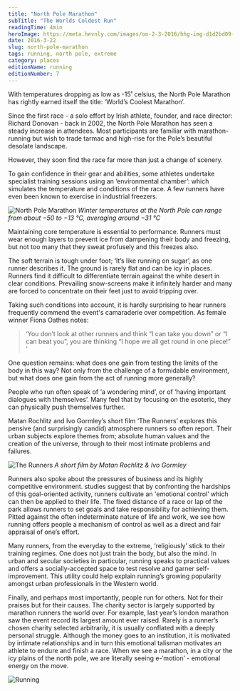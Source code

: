 ```yaml
---
title: "North Pole Marathon"
subTitle: "The Worlds Coldest Run"
readingTime: 4min
heroImage: https://meta.hevnly.com/images/on-2-3-2016/hhg-img-d1d2bd09-f7b1-45aa-9048-0a196c265f39.png
date: 2016-3-22
slug: north-pole-marathon
tags: running, north pole, extreme
category: places
editionName: running
editionNumber: 7
---
```


With temperatures dropping as low as -15˚ celsius, the North Pole Marathon has rightly earned itself the title: ‘World’s Coolest Marathon’.

Since the first race - a solo effort by Irish athlete, founder, and race director: Richard Donovan - back in 2002, the North Pole Marathon has seen a steady increase in attendees. Most participants are familiar with marathon-running but wish to trade tarmac and high-rise for the Pole’s beautiful desolate landscape.

However, they soon find the race far more than just a change of scenery.

To gain confidence in their gear and abilities, some athletes undertake specialist training sessions using an ‘environmental chamber’: which simulates the temperature and conditions of the race. A few runners have even been known to exercise in industrial freezers.

![North Pole Marathon](https://meta.hevnly.com/images/on-2-3-2016/hhg-img-45caf5a8-0310-4f94-96d3-c39fc8b87e15.png)
*Winter temperatures at the North Pole can range from about −50 to −13 °C, averaging around −31 °C*

Maintaining core temperature is essential to performance. Runners must wear enough layers to prevent ice from dampening their body and freezing, but not too many that they sweat profusely and this freezes also.

The soft terrain is tough under foot; ‘It’s like running on sugar’, as one runner describes it. The ground is rarely flat and can be icy in places. Runners find it difficult to differentiate terrain against the white desert in clear conditions. Prevailing snow-screens make it infinitely harder and many are forced to concentrate on their feet just to avoid tripping over.

Taking such conditions into account, it is hardly surprising to hear runners frequently commend the event's camaraderie over competition. As female winner Fiona Oathes notes:

>‘You don’t look at other runners and think “I can take you down” or “I can beat you”, you are thinking “I hope we all get round in one piece!” '

One question remains: what does one gain from testing the limits of the body in this way? Not only from the challenge of a formidable environment, but what does one gain from the act of running more generally?

People who run often speak of ‘a wondering mind’, or of ‘having important dialogues with themselves’. Many feel that by focusing on the esoteric, they can physically push themselves further.

Matan Rochlitz and Ivo Gormley’s short film ‘The Runners’ explores this pensive (and surprisingly candid) atmosphere runners so often report. Their urban subjects explore themes from; absolute human values and the creation of the universe, through to their most intimate problems and failures.

![The Runners](https://meta.hevnly.com/images/on-2-3-2016/hhg-img-edf8743e-1f59-4bee-9436-b2e8f971bfde.png)
*A short film by Matan Rochlitz & Ivo Gormley*

Runners also spoke about the pressures of business and its highly competitive environment. studies suggest that by confronting the hardships of this goal-oriented activity, runners cultivate an 'emotional control’ which can then be applied to their life. The fixed distance of a race or lap of the park allows runners to set goals and take responsibility for achieving them. Pitted against the often indeterminate nature of life and work, we see how running offers people a mechanism of control as well as a direct and fair appraisal of one’s effort.

Many runners, from the everyday to the extreme, ‘religiously’ stick to their training regimes. One does not just train the body, but also the mind. In urban and secular societies in particular, running speaks to practical values and offers a socially-accepted space to test resolve and garner self-improvement. This utility could help explain running’s growing popularity amongst urban professionals in the Western world.

Finally, and perhaps most importantly, people run for others. Not for their praises but for their causes. The charity sector is largely supported by marathon runners the world over. For example, last year’s london marathon saw the event record its largest amount ever raised. Rarely is a runner’s chosen charity selected arbitrarily, it is usually conflated with a deeply personal struggle. Although the money goes to an institution, it is motivated by intimate relationships and in turn this emotional talisman motivates an athlete to endure and finish a race. When we see a marathon, in a city or the icy plains of the north pole, we are literally seeing e-‘motion’ - emotional energy on the move.

![Running](https://meta.hevnly.com/images/on-2-3-2016/hhg-img-39727034-bc90-4147-926c-59a3896a108f.png)
